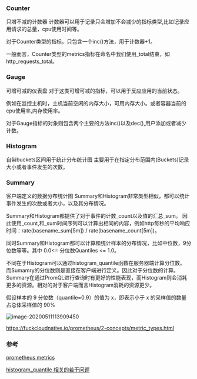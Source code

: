 

### **Counter**

只增不减的计数器
计数器可以用于记录只会增加不会减少的指标类型,比如记录应用请求的总量，cpu使用时间等。

对于Counter类型的指标，只包含一个inc()方法，用于计数器+1。

一般而言，Counter类型的metrics指标在命名中我们使用_total结束，如http_requests_total。

### **Gauge** 

可增可减的仪表盘
对于这类可增可减的指标，可以用于反应应用的当前状态。

例如在监控主机时，主机当前空闲的内存大小，可用内存大小。或者容器当前的cpu使用率,内存使用率。

对于Gauge指标的对象则包含两个主要的方法inc()以及dec(),用户添加或者减少计数。

### **Histogram**

自带buckets区间用于统计分布统计图
主要用于在指定分布范围内(Buckets)记录大小或者事件发生的次数。

### **Summary** 

客户端定义的数据分布统计图
Summary和Histogram非常类型相似，都可以统计事件发生的次数或者大小，以及其分布情况。

Summary和Histogram都提供了对于事件的计数_count以及值的汇总_sum。 因此使用_count,和_sum时间序列可以计算出相同的内容，例如http每秒的平均响应时间：rate(basename_sum[5m]) / rate(basename_count[5m])。

同时Summary和Histogram都可以计算和统计样本的分布情况，比如中位数，9分位数等等。其中 0.0<= 分位数Quantiles <= 1.0。

不同在于Histogram可以通过histogram_quantile函数在服务器端计算分位数。 而Sumamry的分位数则是直接在客户端进行定义。因此对于分位数的计算。 Summary在通过PromQL进行查询时有更好的性能表现，而Histogram则会消耗更多的资源。相对的对于客户端而言Histogram消耗的资源更少。



假设样本的 9 分位数（quantile=0.9）的值为 x，即表示小于 x 的采样值的数量占总体采样值的 90%



![image-20200511113909450](/Users/lisai/go/src/llussy.github.io/images/index.png)

https://fuckcloudnative.io/prometheus/2-concepts/metric_types.html



### 参考

[prometheus metrics](https://www.cnblogs.com/duanxz/p/10168490.html)

[histogram_quantile 相关的若干问题](http://disksing.com/histogram-quantile/)

